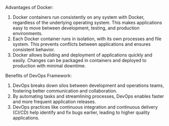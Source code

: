Advantages of Docker:
1. Docker containers run consistently on any system with Docker, regardless of the underlying operating system. This makes applications easy to move between development, testing, and production environments.
2. Each Docker container runs in isolation, with its own processes and file system. This prevents conflicts between applications and ensures consistent behavior.
3. Docker allows building and deployment of applications quickly and easily. Changes can be packaged in containers and deployed to production with minimal downtime.

Benefits of DevOps Framework:
1. DevOps breaks down silos between development and operations teams, fostering better communication and collaboration.
2. By automating tasks and streamlining processes, DevOps enables faster and more frequent application releases.
3. DevOps practices like continuous integration and continuous delivery (CI/CD) help identify and fix bugs earlier, leading to higher quality applications.